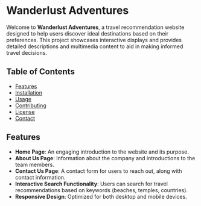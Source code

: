 # Wanderlust Adventures

Welcome to **Wanderlust Adventures**, a travel recommendation website designed to help users discover ideal destinations based on their preferences. This project showcases interactive displays and provides detailed descriptions and multimedia content to aid in making informed travel decisions.

## Table of Contents
- [Features](#features)
- [Installation](#installation)
- [Usage](#usage)
- [Contributing](#contributing)
- [License](#license)
- [Contact](#contact)

## Features
- **Home Page**: An engaging introduction to the website and its purpose.
- **About Us Page**: Information about the company and introductions to the team members.
- **Contact Us Page**: A contact form for users to reach out, along with contact information.
- **Interactive Search Functionality**: Users can search for travel recommendations based on keywords (beaches, temples, countries).
- **Responsive Design**: Optimized for both desktop and mobile devices.
